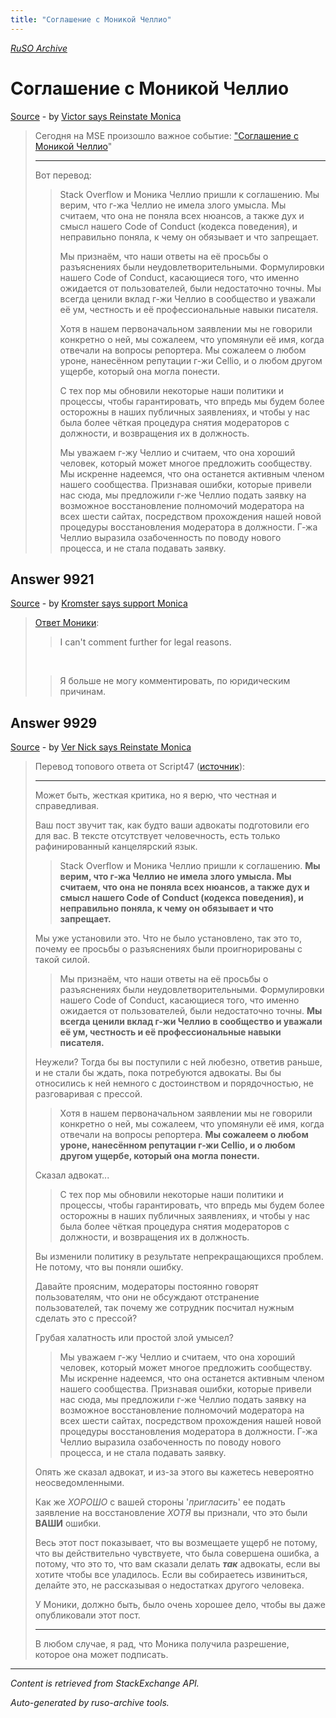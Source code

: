 ```yaml
---
title: "Cоглашение с Моникой Челлио"
---
```

<p><i><a href="https://github.com/MSDN-WhiteKnight/ruso-archive/">RuSO Archive</a></i></p>
<h1>Cоглашение с Моникой Челлио</h1>
<p><a href="https://ru.meta.stackoverflow.com/questions/9920/c%d0%be%d0%b3%d0%bb%d0%b0%d1%88%d0%b5%d0%bd%d0%b8%d0%b5-%d1%81-%d0%9c%d0%be%d0%bd%d0%b8%d0%ba%d0%be%d0%b9-%d0%a7%d0%b5%d0%bb%d0%bb%d0%b8%d0%be">Source</a> - by <a href="https://ru.meta.stackoverflow.com/users/337540/victor-says-reinstate-monica">Victor says Reinstate Monica</a></p>
<blockquote>
<p>Сегодня на MSE произошло важное событие: <a href="https://meta.stackexchange.com/q/340906/550438">"Cоглашение с Моникой Челлио</a>"</p>

<hr>

<p>Вот перевод:</p>

<blockquote>
  <p>Stack Overflow и Моника Челлио пришли к соглашению. Мы верим, что г-жа Челлио не имела злого умысла. Мы считаем, что она не поняла всех нюансов, а также дух и смысл нашего Code of Conduct (кодекса поведения), и неправильно поняла, к чему он обязывает и что запрещает.</p>
  
  <p>Мы признаём, что наши ответы на её просьбы о разъяснениях были неудовлетворительными. Формулировки нашего Code of Conduct, касающиеся того, что именно ожидается от пользователей, были недостаточно точны. Мы всегда ценили вклад г-жи Челлио в сообщество и уважали её ум, честность и её профессиональные навыки писателя.</p>
  
  <p>Хотя в нашем первоначальном заявлении мы не говорили конкретно о ней, мы сожалеем, что упомянули её имя, когда отвечали на вопросы репортера. Мы сожалеем о любом уроне, нанесённом репутации г-жи Cellio, и о любом другом ущербе, который она могла понести.</p>
  
  <p>С тех пор мы обновили некоторые наши политики и процессы, чтобы гарантировать, что впредь мы будем более осторожны в наших публичных заявлениях, и чтобы у нас была более чёткая процедура снятия модераторов с должности, и возвращения их в должность.</p>
  
  <p>Мы уважаем г-жу Челлио и считаем, что она хороший человек, который может многое предложить сообществу. Мы искренне надеемся, что она останется активным членом нашего сообщества. Признавая ошибки, которые привели нас сюда, мы предложили г-же Челлио подать заявку на возможное восстановление полномочий модератора на всех шести сайтах, посредством прохождения нашей новой процедуры восстановления модератора в должности. Г-жа Челлио выразила озабоченность по поводу нового процесса, и не стала подавать заявку.</p>
</blockquote>

</blockquote>
<h2>Answer 9921</h2>
<p><a href="https://ru.meta.stackoverflow.com/a/9921/">Source</a> - by <a href="https://ru.meta.stackoverflow.com/users/177188/kromster-says-support-monica">Kromster says support Monica</a></p>
<blockquote>
<p><a href="https://meta.stackexchange.com/a/340914/159796">Ответ Моники</a>:</p>

<blockquote>
  <p>I can't comment further for legal reasons.</p>
</blockquote>

<p> </p>

<blockquote>
  <p>Я больше не могу комментировать, по юридическим причинам.</p>
</blockquote>

</blockquote>
<h2>Answer 9929</h2>
<p><a href="https://ru.meta.stackoverflow.com/a/9929/">Source</a> - by <a href="https://ru.meta.stackoverflow.com/users/282637/ver-nick-says-reinstate-monica">Ver Nick says Reinstate Monica</a></p>
<blockquote>
<p>Перевод топового ответа от Script47 (<a href="https://meta.stackexchange.com/a/340913/403480">источник</a>):</p>

<hr>

<p>Может быть, жесткая критика, но я верю, что честная и справедливая.</p>

<p>Ваш пост звучит так, как будто ваши адвокаты подготовили его для вас.
В тексте  отсутствует человечность, есть только рафинированный канцелярский язык.</p>

<blockquote>
  <p>Stack Overflow и Моника Челлио пришли к соглашению. <strong>Мы верим, что
  г-жа Челлио не имела злого умысла. Мы считаем, что она не поняла всех
  нюансов, а также дух и смысл нашего Code of Conduct (кодекса
  поведения), и неправильно поняла, к чему он обязывает и что
  запрещает.</strong></p>
</blockquote>

<p>Мы уже установили это. Что не было установлено, так это то, почему ее просьбы о разъяснениях были проигнорированы с такой силой.</p>

<blockquote>
  <p>Мы признаём, что наши ответы на её просьбы о разъяснениях были
  неудовлетворительными. Формулировки нашего Code of Conduct, касающиеся
  того, что именно ожидается от пользователей, были недостаточно точны.
  <strong>Мы всегда ценили вклад г-жи Челлио в сообщество и уважали её ум, честность и её профессиональные навыки писателя.</strong></p>
</blockquote>

<p>Неужели? Тогда бы вы поступили с ней любезно, ответив раньше, и не стали бы ждать, пока потребуются адвокаты. Вы бы относились к ней немного с достоинством и порядочностью, не разговаривая с прессой.</p>

<blockquote>
  <p>Хотя в нашем первоначальном заявлении мы не говорили конкретно о ней,
  мы сожалеем, что упомянули её имя, когда отвечали на вопросы
  репортера. <strong>Мы сожалеем о любом уроне, нанесённом репутации г-жи
  Cellio, и о любом другом ущербе, который она могла понести.</strong></p>
</blockquote>

<p>Сказал адвокат...</p>

<blockquote>
  <p>С тех пор мы обновили некоторые наши политики и процессы, чтобы
  гарантировать, что впредь мы будем более осторожны в наших публичных
  заявлениях, и чтобы у нас была более чёткая процедура снятия
  модераторов с должности, и возвращения их в должность.</p>
</blockquote>

<p>Вы изменили политику в результате непрекращающихся проблем. Не потому, что вы поняли ошибку.</p>

<p>Давайте проясним, модераторы постоянно говорят пользователям, что они не обсуждают отстранение пользователей, так почему же сотрудник посчитал нужным сделать это с прессой?</p>

<p>Грубая халатность или простой злой умысел?</p>

<blockquote>
  <p>Мы уважаем г-жу Челлио и считаем, что она хороший человек, который
  может многое предложить сообществу. Мы искренне надеемся, что она
  останется активным членом нашего сообщества. Признавая ошибки, которые
  привели нас сюда, мы предложили г-же Челлио подать заявку на возможное
  восстановление полномочий модератора на всех шести сайтах, посредством
  прохождения нашей новой процедуры восстановления модератора в
  должности. Г-жа Челлио выразила озабоченность по поводу нового
  процесса, и не стала подавать заявку.</p>
</blockquote>

<p>Опять же сказал адвокат, и из-за этого вы кажетесь невероятно неосведомленными.</p>

<p>Как же <em>ХОРОШО</em> с вашей стороны '<em>пригласить</em>' ее подать заявление на восстановление <em>ХОТЯ</em> вы признали, что это были <strong>ВАШИ</strong> ошибки.</p>

<p>Весь этот пост показывает, что вы возмещаете ущерб не потому, что вы действительно чувствуете, что была совершена ошибка, а потому, что это то, что вам сказали делать <strong><em>так</em></strong> адвокаты, если вы хотите чтобы все уладилось. Если вы собираетесь извиниться, делайте это, не рассказывая о недостатках другого человека.</p>

<p>У Моники, должно быть, было очень хорошее дело, чтобы вы даже опубликовали этот пост.</p>

<hr>

<p>В любом случае, я рад, что Моника получила разрешение, которое она может подписать.</p>

</blockquote>
<hr/>
<p><i>Content is retrieved from StackExchange API. </i></p>
<p><i>Auto-generated by ruso-archive tools. </i></p>
